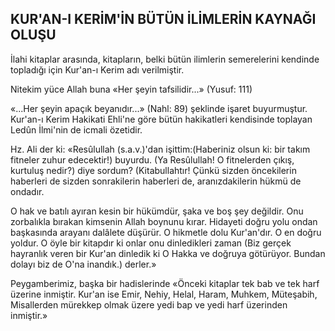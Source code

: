## KUR'AN-I KERİM'İN BÜTÜN İLİMLERİN KAYNAĞI OLUŞU

İlahi kitaplar arasında, kitapların, belki bü­tün ilimlerin semerelerini kendinde topladığı için Kur'an-ı Kerim adı verilmiştir.

Nitekim yüce Allah buna «Her şeyin tafsili­dir...» (Yusuf: 111)

«...Her şeyin apaçık beyanıdır...» (Nahl: 89) şeklinde işaret buyurmuştur. Kur'an-ı Kerim Hakikati Ehli'ne göre bütün hakikatleri kendisinde toplayan Ledûn İlmi'nin de icmali özetidir.

Hz. Ali der ki: «Resûlullah (s.a.v.)'dan işit­tim:(Haberiniz olsun ki: bir takım fitneler zu­hur edecektir!) buyurdu. (Ya Resûlullah! O fit­nelerden çıkış, kurtuluş nedir?) diye sordum? (Kitabullahtır! Çünkü sizden öncekilerin haberleri de sizden sonrakilerin haberleri de, aranızdakilerin hükmü de ondadır.

O hak ve batılı ayıran kesin bir hükümdür, şaka ve boş şey değildir. Onu zorbalıkla bıra­kan kimsenin Allah boynunu kırar. Hidayeti doğ­ru yolu ondan başkasında arayanı dalâlete dü­şürür. O hikmetle dolu Kur'an'dır. O en doğru yoldur. O öyle bir kitapdır ki onlar onu dinle­dikleri zaman (Biz gerçek hayranlık veren bir Kur'an dinledik ki O Hakka ve doğruya götürü­yor. Bundan dolayı biz de O'na inandık.) derler.»

Peygamberimiz, başka bir hadislerinde «Ön­ceki kitaplar tek bab ve tek harf üzerine inmiş­tir. Kur'an ise Emir, Nehiy, Helal, Haram, Muh­kem, Müteşabih, Misallerden mürekkep olmak üzere yedi bap ve yedi harf üzerinden inmiştir.»
